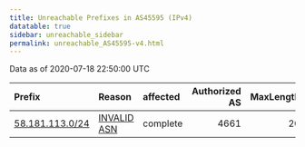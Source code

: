 ```yaml
---
title: Unreachable Prefixes in AS45595 (IPv4)
datatable: true
sidebar: unreachable_sidebar
permalink: unreachable_AS45595-v4.html
---
```


Data as of 2020-07-18 22:50:00 UTC


<div class="datatable-begin"></div>

| Prefix                                                   | Reason                                                                                                 | affected   |   Authorized AS |   MaxLength | Anchor                                       |   unreachable /24s |
|:---------------------------------------------------------|:-------------------------------------------------------------------------------------------------------|:-----------|----------------:|------------:|:---------------------------------------------|-------------------:|
| [58.181.113.0/24](https://stat.ripe.net/58.181.113.0/24) | [INVALID ASN](https://rpki-validator.ripe.net/announcement-preview?asn=AS45595&prefix=58.181.113.0/24) | complete   |            4661 |          20 | [APNIC](unreachable_APNIC_RPKI_Root-v4.html) |                  1 |

<div class="datatable-end"></div>